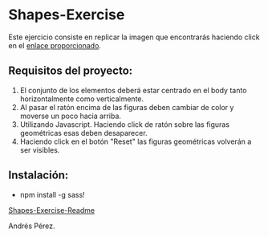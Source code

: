 # Shapes-Exercise
Este ejercicio consiste en replicar la imagen que encontrarás haciendo click en el [enlace proporcionado](https://www.figma.com/file/MDOOB6AuDlls68ru7hNLlM/Shapes-Exercise?node-id=0%3A1).
## Requisitos del proyecto:
1. El conjunto de los elementos deberá estar centrado en el body tanto horizontalmente como verticalmente.
2. Al pasar el ratón encima de las figuras deben cambiar de color y moverse un poco hacia arriba.
3. Utilizando Javascript. Haciendo click de ratón sobre las figuras geométricas esas deben desaparecer.
4. Haciendo click en el botón "Reset" las figuras geométricas volverán a ser visibles.

## Instalación:
- npm install -g sass!


[Shapes-Exercise-Readme](https://user-images.githubusercontent.com/116883533/215609853-bdbdb5df-b27c-4a12-bd81-c190bfe85752.png)

Andrés Pérez.
